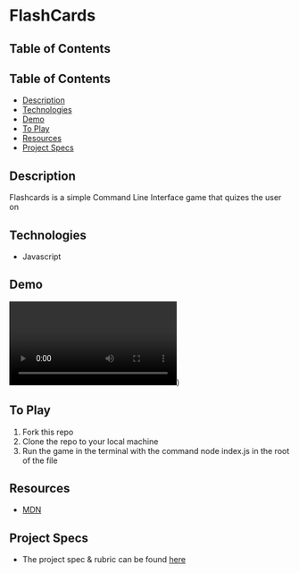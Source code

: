 # FlashCards

## Table of Contents
## Table of Contents
  - [Description](#Description)
  - [Technologies](#Technologies)
  - [Demo](#Demo)
  - [To Play](#To-Play)
  - [Resources](#Resources)
  - [Project Specs](#Project-Specs)

## Description

Flashcards is a simple Command Line Interface game that quizes the user on

## Technologies
  - Javascript

## Demo
![Watch Video](https://user-images.githubusercontent.com/81662051/125014310-b2ec2200-e02a-11eb-8b18-6575c176c44c.mov))

## To Play
1. Fork this repo  
2. Clone the repo to your local machine
3. Run the game in the terminal with the command node index.js in the root of the file

## Resources
  - [MDN](http://developer.mozilla.org/en-US/)

## Project Specs
  - The project spec & rubric can be found [here](https://frontend.turing.edu/projects/flash-cards.html)

